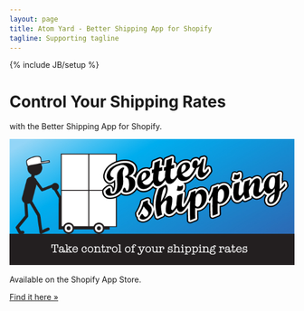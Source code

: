 ```yaml
---
layout: page
title: Atom Yard - Better Shipping App for Shopify
tagline: Supporting tagline
---
```

{% include JB/setup %}

<div class="jumbotron">
        <h1>Control Your Shipping Rates</h1>
        <p class="lead">with the Better Shipping App for Shopify.</p>
        <a href='https://apps.shopify.com/better-shipping'><img class="img-rounded" alt='Better Shipping' src='/assets/img/better_shipping.jpg' /></a>
        <p class="lead">Available on the Shopify App Store.</p>
        <a class="btn btn-primary btn-large" href="https://apps.shopify.com/better-shipping">Find it here &raquo;</a>
</div>